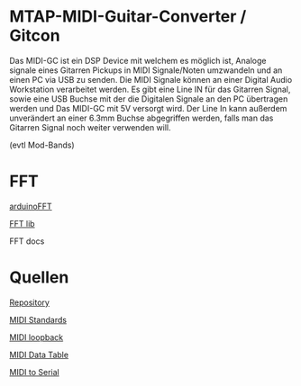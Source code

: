 # MTAP-MIDI-Guitar-Converter / Gitcon
Das MIDI-GC ist ein DSP Device mit welchem es möglich ist, Analoge signale eines Gitarren Pickups in MIDI Signale/Noten umzwandeln und an einen PC via USB zu senden. Die MIDI Signale können an einer Digital Audio Workstation verarbeitet werden.
Es gibt eine Line IN für das Gitarren Signal, sowie eine USB Buchse mit der die Digitalen Signale an den PC übertragen werden und Das MIDI-GC mit 5V versorgt wird.
Der Line In kann außerdem unverändert an einer 6.3mm Buchse abgegriffen werden, falls man das Gitarren Signal noch weiter verwenden will.

(evtl Mod-Bands)

# FFT
[arduinoFFT](https://github.com/kosme/arduinoFFT)

[FFT lib](https://github.com/yash-sanghvi/ESP32/blob/master/FFT_on_ESP32_Arduino/FFT.h)

FFT docs

# Quellen
[Repository](https://github.com/s-grundner/MTAP-MIDI-Expression-Pedal)

[MIDI Standards](https://mitxela.com/other/ca33.pdf)

[MIDI loopback](https://mitxela.com/other/ca33.pdf)

[MIDI Data Table](https://www.midi.org/specifications-old/item/table-2-expanded-messages-list-status-bytes)

[MIDI to Serial](https://projectgus.github.io/hairless-midiserial/)


